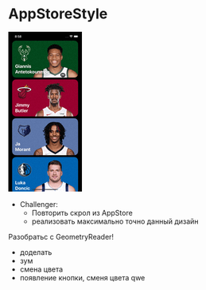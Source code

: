 # AppStoreStyle
    
<img src="https://github.com/ihValery/AppStoreStyle/blob/main/playersCard.gif?raw=true"></a>
- Challenger:
    - Повторить скрол из AppStore
    - реализовать максимально точно данный дизайн

Разобратьс с GeometryReader!

- доделать
- зум
- смена цвета
- появление кнопки, сменя цвета
qwe
